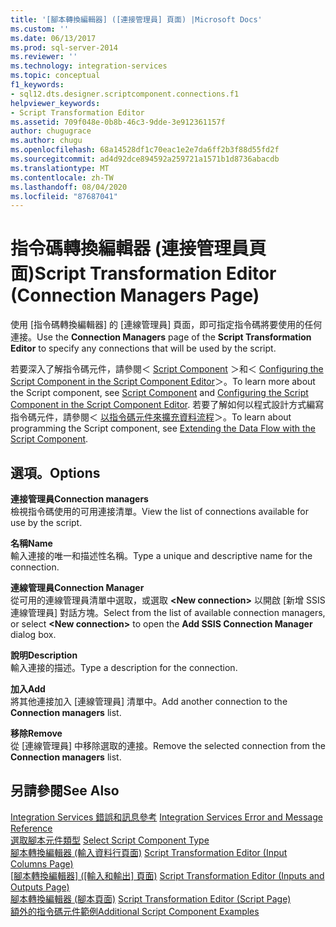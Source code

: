 ```yaml
---
title: '[腳本轉換編輯器] ([連接管理員] 頁面) |Microsoft Docs'
ms.custom: ''
ms.date: 06/13/2017
ms.prod: sql-server-2014
ms.reviewer: ''
ms.technology: integration-services
ms.topic: conceptual
f1_keywords:
- sql12.dts.designer.scriptcomponent.connections.f1
helpviewer_keywords:
- Script Transformation Editor
ms.assetid: 709f048e-0b8b-46c3-9dde-3e912361157f
author: chugugrace
ms.author: chugu
ms.openlocfilehash: 68a14528df1c70eac1e2e7da6ff2b3f88d55fd2f
ms.sourcegitcommit: ad4d92dce894592a259721a1571b1d8736abacdb
ms.translationtype: MT
ms.contentlocale: zh-TW
ms.lasthandoff: 08/04/2020
ms.locfileid: "87687041"
---
```

# <a name="script-transformation-editor-connection-managers-page"></a><span data-ttu-id="e0b7b-102">指令碼轉換編輯器 (連接管理員頁面)</span><span class="sxs-lookup"><span data-stu-id="e0b7b-102">Script Transformation Editor (Connection Managers Page)</span></span>
  <span data-ttu-id="e0b7b-103">使用 [指令碼轉換編輯器] 的 [連線管理員] 頁面，即可指定指令碼將要使用的任何連接。</span><span class="sxs-lookup"><span data-stu-id="e0b7b-103">Use the **Connection Managers** page of the **Script Transformation Editor** to specify any connections that will be used by the script.</span></span>  
  
 <span data-ttu-id="e0b7b-104">若要深入了解指令碼元件，請參閱＜ [Script Component](data-flow/transformations/script-component.md) ＞和＜ [Configuring the Script Component in the Script Component Editor](extending-packages-scripting/data-flow-script-component/configuring-the-script-component-in-the-script-component-editor.md)＞。</span><span class="sxs-lookup"><span data-stu-id="e0b7b-104">To learn more about the Script component, see [Script Component](data-flow/transformations/script-component.md) and [Configuring the Script Component in the Script Component Editor](extending-packages-scripting/data-flow-script-component/configuring-the-script-component-in-the-script-component-editor.md).</span></span> <span data-ttu-id="e0b7b-105">若要了解如何以程式設計方式編寫指令碼元件，請參閱＜ [以指令碼元件來擴充資料流程](extending-packages-scripting/data-flow-script-component/extending-the-data-flow-with-the-script-component.md)＞。</span><span class="sxs-lookup"><span data-stu-id="e0b7b-105">To learn about programming the Script component, see [Extending the Data Flow with the Script Component](extending-packages-scripting/data-flow-script-component/extending-the-data-flow-with-the-script-component.md).</span></span>  
  
## <a name="options"></a><span data-ttu-id="e0b7b-106">選項。</span><span class="sxs-lookup"><span data-stu-id="e0b7b-106">Options</span></span>  
 <span data-ttu-id="e0b7b-107">**連接管理員**</span><span class="sxs-lookup"><span data-stu-id="e0b7b-107">**Connection managers**</span></span>  
 <span data-ttu-id="e0b7b-108">檢視指令碼使用的可用連接清單。</span><span class="sxs-lookup"><span data-stu-id="e0b7b-108">View the list of connections available for use by the script.</span></span>  
  
 <span data-ttu-id="e0b7b-109">**名稱**</span><span class="sxs-lookup"><span data-stu-id="e0b7b-109">**Name**</span></span>  
 <span data-ttu-id="e0b7b-110">輸入連接的唯一和描述性名稱。</span><span class="sxs-lookup"><span data-stu-id="e0b7b-110">Type a unique and descriptive name for the connection.</span></span>  
  
 <span data-ttu-id="e0b7b-111">**連線管理員**</span><span class="sxs-lookup"><span data-stu-id="e0b7b-111">**Connection Manager**</span></span>  
 <span data-ttu-id="e0b7b-112">從可用的連線管理員清單中選取，或選取 **\<New connection>** 以開啟 [新增 SSIS 連線管理員] 對話方塊。</span><span class="sxs-lookup"><span data-stu-id="e0b7b-112">Select from the list of available connection managers, or select **\<New connection>** to open the **Add SSIS Connection Manager** dialog box.</span></span>  
  
 <span data-ttu-id="e0b7b-113">**說明**</span><span class="sxs-lookup"><span data-stu-id="e0b7b-113">**Description**</span></span>  
 <span data-ttu-id="e0b7b-114">輸入連接的描述。</span><span class="sxs-lookup"><span data-stu-id="e0b7b-114">Type a description for the connection.</span></span>  
  
 <span data-ttu-id="e0b7b-115">**加入**</span><span class="sxs-lookup"><span data-stu-id="e0b7b-115">**Add**</span></span>  
 <span data-ttu-id="e0b7b-116">將其他連接加入 [連線管理員]  清單中。</span><span class="sxs-lookup"><span data-stu-id="e0b7b-116">Add another connection to the **Connection managers** list.</span></span>  
  
 <span data-ttu-id="e0b7b-117">**移除**</span><span class="sxs-lookup"><span data-stu-id="e0b7b-117">**Remove**</span></span>  
 <span data-ttu-id="e0b7b-118">從 [連線管理員]  中移除選取的連接。</span><span class="sxs-lookup"><span data-stu-id="e0b7b-118">Remove the selected connection from the **Connection managers** list.</span></span>  
  
## <a name="see-also"></a><span data-ttu-id="e0b7b-119">另請參閱</span><span class="sxs-lookup"><span data-stu-id="e0b7b-119">See Also</span></span>  
 <span data-ttu-id="e0b7b-120">[Integration Services 錯誤和訊息參考](../../2014/integration-services/integration-services-error-and-message-reference.md) </span><span class="sxs-lookup"><span data-stu-id="e0b7b-120">[Integration Services Error and Message Reference](../../2014/integration-services/integration-services-error-and-message-reference.md) </span></span>  
 <span data-ttu-id="e0b7b-121">[選取腳本元件類型](../../2014/integration-services/select-script-component-type.md) </span><span class="sxs-lookup"><span data-stu-id="e0b7b-121">[Select Script Component Type](../../2014/integration-services/select-script-component-type.md) </span></span>  
 <span data-ttu-id="e0b7b-122">[腳本轉換編輯器 &#40;輸入資料行頁面&#41;](../../2014/integration-services/script-transformation-editor-input-columns-page.md) </span><span class="sxs-lookup"><span data-stu-id="e0b7b-122">[Script Transformation Editor &#40;Input Columns Page&#41;](../../2014/integration-services/script-transformation-editor-input-columns-page.md) </span></span>  
 <span data-ttu-id="e0b7b-123">[[腳本轉換編輯器] &#40;[輸入和輸出] 頁面&#41;](../../2014/integration-services/script-transformation-editor-inputs-and-outputs-page.md) </span><span class="sxs-lookup"><span data-stu-id="e0b7b-123">[Script Transformation Editor &#40;Inputs and Outputs Page&#41;](../../2014/integration-services/script-transformation-editor-inputs-and-outputs-page.md) </span></span>  
 <span data-ttu-id="e0b7b-124">[腳本轉換編輯器 &#40;腳本頁面&#41;](../../2014/integration-services/script-transformation-editor-script-page.md) </span><span class="sxs-lookup"><span data-stu-id="e0b7b-124">[Script Transformation Editor &#40;Script Page&#41;](../../2014/integration-services/script-transformation-editor-script-page.md) </span></span>  
 [<span data-ttu-id="e0b7b-125">額外的指令碼元件範例</span><span class="sxs-lookup"><span data-stu-id="e0b7b-125">Additional Script Component Examples</span></span>](extending-packages-scripting-data-flow-script-component-examples/additional-script-component-examples.md)  
  
  
